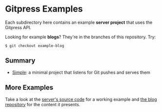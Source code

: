 Gitpress Examples
=================

Each subdirectory here contains an example **server project** that uses the
Gitpress API.

Looking for example **blogs**? They're in the branches of this repository. Try:

    $ git checkout example-blog


Summary
-------

- [Simple][]: a minimal project that listens for Git pushes and serves them


More Examples
-------------

Take a look at the [server's source code][gitpress.com] for a working
example and [the blog repository][gitpress-blog] for the content it presents.

[simple]: simple/
[gitpress.com]: https://github.com/joeyespo/gitpress.com
[gitpress-blog]: https://github.com/joeyespo/gitpress-blog

